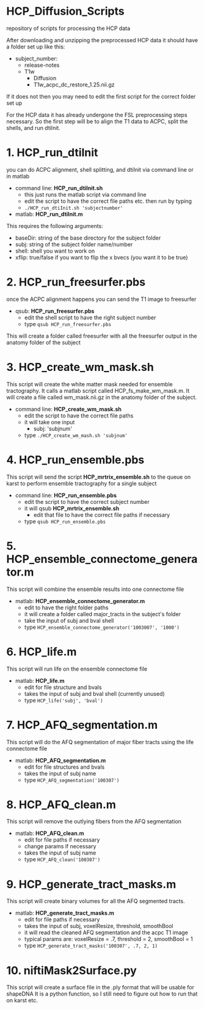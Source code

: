 # HCP_Diffusion_Scripts
repository of scripts for processing the HCP data

After downloading and unzipping the preprocessed HCP data it should have a folder set up like this:

- subject_number:
  - release-notes
  - T1w
    * Diffusion
    * T1w_acpc_dc_restore_1.25.nii.gz

If it does not then you may need to edit the first script for the correct folder set up

For the HCP data it has already undergone the FSL preprocessing steps necessary. So the first step will be to align the T1 data to ACPC, split the shells, and run dtiInit. 

# 1. HCP_run_dtiInit
you can do ACPC alignment, shell splitting, and dtiInit via command line or in matlab
- command line: **HCP_run_dtiInit.sh**
  - this just runs the matlab script via command line
  - edit the script to have the correct file paths etc. then run by typing
  * ```./HCP_run_dtiInit.sh 'subjectnumber'```
- matlab: **HCP_run_dtiInit.m**

This requires the following arguments:
  - baseDir: string of the base directory for the subject folder
  - subj: string of the subject folder name/number
  - shell: shell you want to work on 
  - xflip: true/false if you want to flip the x bvecs (you want it to be true)

# 2. HCP_run_freesurfer.pbs
once the ACPC alignment happens you can send the T1 image to freesurfer
- qsub: **HCP_run_freesurfer.pbs**
  - edit the shell script to have the right subject number
  - type ```qsub HCP_run_freesurfer.pbs```
  
This will create a folder called freesurfer with all the freesurfer output in the anatomy folder of the subject
  
# 3. HCP_create_wm_mask.sh
This script will create the white matter mask needed for ensemble tractography. It calls a matlab script called HCP_fs_make_wm_mask.m. It will create a file called wm_mask.nii.gz in the anatomy folder of the subject.
- command line: **HCP_create_wm_mask.sh**
  - edit the script to have the correct file paths
  - it will take one input
    - subj: 'subjnum'
  - type ```./HCP_create_wm_mash.sh 'subjnum'```

# 4. HCP_run_ensemble.pbs
This script will send the script **HCP_mrtrix_ensemble.sh** to the queue on karst to perform ensemble tractography for a single subject
- command line: **HCP_run_ensemble.pbs**
  - edit the script to have the correct subject number
  - it will qsub **HCP_mrtrix_ensemble.sh**
    - edit that file to have the correct file paths if necessary
  - type ```qsub HCP_run_ensemble.pbs```

# 5. HCP_ensemble_connectome_generator.m
This script will combine the ensemble results into one connectome file
- matlab: **HCP_ensemble_connectome_generator.m**
  - edit to have the right folder paths
  - it will create a folder called major_tracts in the subject's folder
  - take the input of subj and bval shell
  - type ```HCP_ensemble_connectome_generator('1003007', '1000')```
  
# 6. HCP_life.m
This script will run life on the ensemble connectome file
- matlab: **HCP_life.m**
  - edit for file structure and bvals
  - takes the input of subj and bval shell (currently unused)
  - type ```HCP_life('subj', 'bval')```
  
# 7. HCP_AFQ_segmentation.m
This script will do the AFQ segmentation of major fiber tracts using the life connectome file
- matlab: **HCP_AFQ_segmentation.m**
  - edit for file structures and bvals
  - takes the input of subj name
  - type ```HCP_AFQ_segmentation('100307')```
  
# 8. HCP_AFQ_clean.m
This script will remove the outlying fibers from the AFQ segmentation
- matlab: **HCP_AFQ_clean.m**
  - edit for file paths if necessary
  - change params if necessary
  - takes the input of subj name
  - type ```HCP_AFQ_clean('100307')```
  
# 9. HCP_generate_tract_masks.m
This script will create binary volumes for all the AFQ segmented tracts.
- matlab: **HCP_generate_tract_masks.m**
  - edit for file paths if necessary
  - takes the input of subj, voxelResize, threshold, smoothBool
  - it will read the cleaned AFQ segmentation and the acpc T1 image
  - typical params are: voxelResize = .7, threshold = 2, smoothBool = 1
  - type ```HCP_generate_tract_masks('100307', .7, 2, 1)```
  
# 10. niftiMask2Surface.py
This script will create a surface file in the .ply format that will be usable for shapeDNA
It is a python function, so I still need to figure out how to run that on karst etc. 
